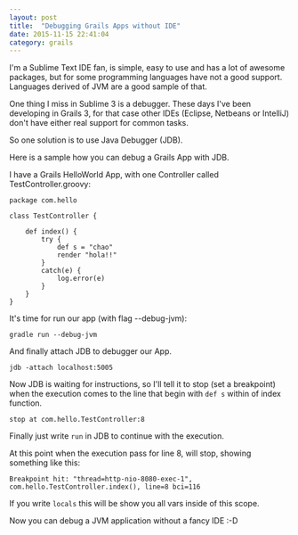 ```yaml
---
layout: post
title:  "Debugging Grails Apps without IDE"
date: 2015-11-15 22:41:04
category: grails
---
```

I'm a Sublime Text IDE fan, is simple, easy to use and has a lot of awesome packages, but for some programming languages have not a good support. Languages derived of JVM are a good sample of that.

One thing I miss in Sublime 3 is a debugger. These days I've been developing in Grails 3, for that case other IDEs (Eclipse, Netbeans or IntelliJ) don't have either real support for common tasks.

So one solution is to use Java Debugger (JDB). 

Here is a sample how you can debug a Grails App with JDB.

I have a Grails HelloWorld App, with one Controller called TestController.groovy:


    package com.hello

    class TestController {

        def index() {
            try {
                def s = "chao"
                render "hola!!"
            }
            catch(e) {
                log.error(e)
            }
        }
    }


It's time for run our app (with flag --debug-jvm):

`gradle run --debug-jvm`


And finally attach JDB to debugger our App.

`jdb -attach localhost:5005`


Now JDB is waiting for instructions, so I'll tell it to stop (set a breakpoint) when the execution comes to the line that begin with  `def s` within of index function.

`stop at com.hello.TestController:8`

Finally just write `run` in JDB to continue with the execution.

At this point when the execution pass for line 8, will stop, showing something like this:

`Breakpoint hit: "thread=http-nio-8080-exec-1", com.hello.TestController.index(), line=8 bci=116`

If you write `locals` this will be show you all vars inside of this scope.

Now you can debug a JVM application without a fancy IDE :-D




